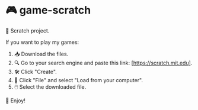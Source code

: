 # 🎮 game-scratch
🎨 Scratch project.

If you want to play my games:
1. 📥 Download the files.
2. 🔍 Go to your search engine and paste this link: [https://scratch.mit.edu].
3. 🛠️ Click "Create".
4. 📂 Click "File" and select "Load from your computer".
5. 🖱️ Select the downloaded file.

🎉 Enjoy!
